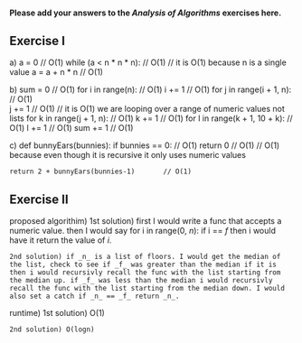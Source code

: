#### Please add your answers to the ***Analysis of  Algorithms*** exercises here.

## Exercise I

a) a = 0                     // O(1) 
    while (a < n * n * n):    // O(1)         // it is O(1) because n is a single value
        a = a + n * n           // O(1)

b) sum = 0                                   // O(1)
    for i in range(n):                        // O(1)
        i += 1                                  // O(1)
        for j in range(i + 1, n):               // O(1)            
        j += 1                                // O(1)       // it is O(1) we are looping over a range of numeric values not lists
        for k in range(j + 1, n):             // O(1)
            k += 1                              // O(1)
            for l in range(k + 1, 10 + k):      // O(1)
            l += 1                            // O(1)
            sum += 1                          // O(1)

c) def bunnyEars(bunnies):
        if bunnies == 0:                    // O(1)
        return 0                          // O(1)           // O(1) because even though it is recursive it only uses numeric values

    return 2 + bunnyEars(bunnies-1)       // O(1)



## Exercise II

proposed algorithim) 
    1st solution) first I would write a func that accepts a numeric value. then I would say for i in range(0, _n_): if i == _f_ then i would have it return the value of _i_.

    2nd solution) if _n_ is a list of floors. I would get the median of the list, check to see if _f_ was greater than the median if it is then i would recursivly recall the func with the list starting from the median up. if _f_ was less than the median i would recursivly recall the func with the list starting from the median down. I would also set a catch if _n_ == _f_ return _n_.

runtime)
    1st solution) O(1)

    2nd solution) O(logn)
